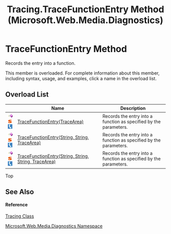 ﻿---
title: Tracing.TraceFunctionEntry Method  (Microsoft.Web.Media.Diagnostics)
TOCTitle: TraceFunctionEntry Method
ms:assetid: Overload:Microsoft.Web.Media.Diagnostics.Tracing.TraceFunctionEntry
ms:mtpsurl: https://msdn.microsoft.com/en-us/library/microsoft.web.media.diagnostics.tracing.tracefunctionentry(v=VS.90)
ms:contentKeyID: 23961190
ms.date: 05/02/2012
mtps_version: v=VS.90
f1_keywords:
- Microsoft.Web.Media.Diagnostics.Tracing.TraceFunctionEntry
dev_langs:
- CSharp
- JScript
- VB
---

# TraceFunctionEntry Method

Records the entry into a function.

This member is overloaded. For complete information about this member, including syntax, usage, and examples, click a name in the overload list.

## Overload List

<table>
<thead>
<tr class="header">
<th> </th>
<th>Name</th>
<th>Description</th>
</tr>
</thead>
<tbody>
<tr class="odd">
<td><img src="images/Dd565996.pubmethod(en-us,VS.90).gif" title="Public method" alt="Public method" /><img src="images/Dd565979.static(en-us,VS.90).gif" title="Static member" alt="Static member" /><img src="images/Ff728271.slMobile(en-us,VS.90).gif" title="Supported by Silverlight for Windows Phone" alt="Supported by Silverlight for Windows Phone" /></td>
<td><a href="tracing-tracefunctionentry-method-tracearea-microsoft-web-media-diagnostics_1.md">TraceFunctionEntry(TraceArea)</a></td>
<td>Records the entry into a function as specified by the parameters.</td>
</tr>
<tr class="even">
<td><img src="images/Dd565996.pubmethod(en-us,VS.90).gif" title="Public method" alt="Public method" /><img src="images/Dd565979.static(en-us,VS.90).gif" title="Static member" alt="Static member" /><img src="images/Ff728271.slMobile(en-us,VS.90).gif" title="Supported by Silverlight for Windows Phone" alt="Supported by Silverlight for Windows Phone" /></td>
<td><a href="tracing-tracefunctionentry-method-string-string-tracearea-microsoft-web-media-diagnostics_1.md">TraceFunctionEntry(String, String, TraceArea)</a></td>
<td>Records the entry into a function as specified by the parameters.</td>
</tr>
<tr class="odd">
<td><img src="images/Dd565996.pubmethod(en-us,VS.90).gif" title="Public method" alt="Public method" /><img src="images/Dd565979.static(en-us,VS.90).gif" title="Static member" alt="Static member" /><img src="images/Ff728271.slMobile(en-us,VS.90).gif" title="Supported by Silverlight for Windows Phone" alt="Supported by Silverlight for Windows Phone" /></td>
<td><a href="tracing-tracefunctionentry-method-string-string-string-tracearea-microsoft-web-media-diagnostics_1.md">TraceFunctionEntry(String, String, String, TraceArea)</a></td>
<td>Records the entry into a function as specified by the parameters.</td>
</tr>
</tbody>
</table>


Top

## See Also

#### Reference

[Tracing Class](tracing-class-microsoft-web-media-diagnostics_1.md)

[Microsoft.Web.Media.Diagnostics Namespace](microsoft-web-media-diagnostics-namespace_1.md)


